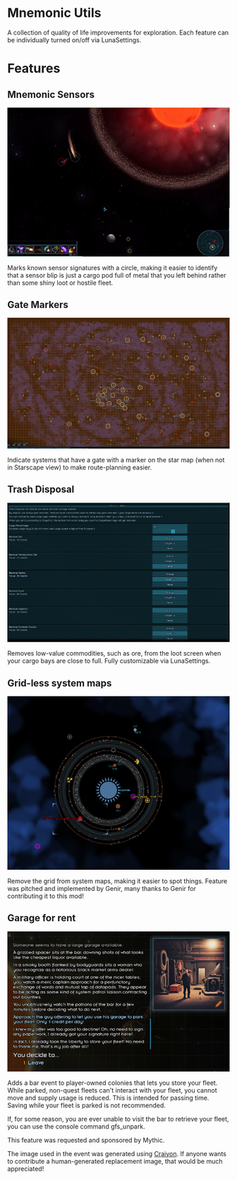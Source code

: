 # Mnemonic Utils

A collection of quality of life improvements for exploration. Each feature can be individually turned on/off via 
LunaSettings.

# Features

## Mnemonic Sensors

![mnemonic_sensors](imgs/mnemonic_sensors.gif)

Marks known sensor signatures with a circle, making it easier to identify that a sensor blip is just 
a cargo pod full of metal that you left behind rather than some shiny loot or hostile fleet.

## Gate Markers

![gate_markers](imgs/gate_markers.png)

Indicate systems that have a gate with a marker on the star map (when not in Starscape view) to make route-planning easier. 

## Trash Disposal

![trash_disposal](imgs/trash_disposal.png)

Removes low-value commodities, such as ore, from the loot screen when your cargo bays are close to full. 
Fully customizable via LunaSettings.

## Grid-less system maps

![grid_less](imgs/gridless_system_map.png)

Remove the grid from system maps, making it easier to spot things. Feature was pitched and implemented by Genir, 
many thanks to Genir for contributing it to this mod!

## Garage for rent

![garage](imgs/garage.png)

Adds a bar event to player-owned colonies that lets you store your fleet. While parked, non-quest fleets can't interact 
with your fleet, you cannot move and supply usage is reduced. This is intended for passing time. Saving while your fleet 
is parked is not recommended.

If, for some reason, you are ever unable to visit the bar to retrieve your fleet, you can use the console command gfs_unpark.

This feature was requested and sponsored by Mythic.

The image used in the event was generated using [Craiyon](https://craiyon.com). If anyone wants to contribute a 
human-generated replacement image, that would be much appreciated!
